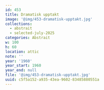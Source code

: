 ```yaml
---
id: 453
title: Dramatisk upptakt
image: '@img/453-dramatisk-upptakt.jpg'
collections:
  - abstrait
  - selected-july-2025
categories: Abstrait
w: 100
h: 60
location: attic
note: ''
year: '1960'
year_start: 1960
year_end: null
file: '@img/453-dramatisk-upptakt.jpg'
uuid: c5f5a152-a935-43ea-9602-83485880551a
---
```


